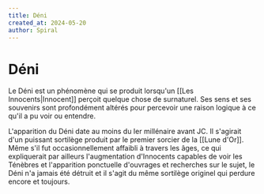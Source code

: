 ```yaml
---
title: Déni
created_at: 2024-05-20
author: Spiral
---
```

# Déni
Le Déni est un phénomène qui se produit lorsqu'un [[Les Innocents|Innocent]] perçoit quelque chose de surnaturel. Ses sens et ses souvenirs sont profondément altérés pour percevoir une raison logique à ce qu'il a pu voir ou entendre. 

L'apparition du Déni date au moins du Ier millénaire avant JC. Il s'agirait d'un puissant sortilège produit par le premier sorcier de la [[Lune d'Or]]. Même s'il fut occasionnellement affaibli à travers les âges, ce qui expliquerait par ailleurs l'augmentation d'Innocents capables de voir les Ténèbres et l'apparition ponctuelle d'ouvrages et recherches sur le sujet, le Déni n'a jamais été détruit et il s'agit du même sortilège originel qui perdure encore et toujours. 
